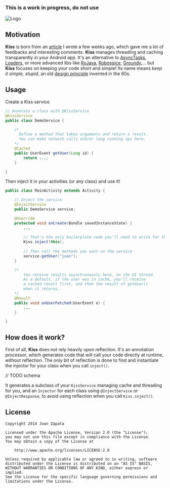 ### This is a work in progress, do not use

![Logo](https://raw.githubusercontent.com/JoanZapata/android-kiss/master/logo.png)

## Motivation

**Kiss** is born from an [article](http://blog.joanzapata.com/robust-architecture-for-an-android-app/) I wrote a few weeks ago, which gave me a lot of feedbacks and interesting comments. **Kiss** manages threading and caching transparently in your Android app. It's an alternative to [AsyncTasks](http://developer.android.com/reference/android/os/AsyncTask.html), [Loaders](http://developer.android.com/guide/components/loaders.html), or more advanced libs like [RxJava](https://github.com/Netflix/RxJava), [Robospice](https://github.com/stephanenicolas/robospice), [Groundy](https://github.com/telly/groundy),… but **Kiss** focuses on keeping your code short and simple! Its name means *keep it simple, stupid*, an old [design principle](http://en.wikipedia.org/wiki/KISS_principle) invented in the 60s.

## Usage

Create a Kiss service

```java
// Annotate a class with @KissService
@KissService
public class DemoService {

    /*
      Define a method that takes arguments and return a result.
      You can make network calls and/or long running ops here.
    */
    @Cached
    public UserEvent getUser(Long id) {
        return ...;
    }

}
```

Then inject it in your activities (or any class) and use it!

```java
public class MainActivity extends Activity {

    // Inject the service
    @InjectService 
    public DemoService service;

    @Override 
    protected void onCreate(Bundle savedInstanceState) {
        ...
        
        // That's the only boilerplate code you'll need to write for this lib!
        Kiss.inject(this);
        
        // Then call the methods you want on the service
        service.getUser("joan");
    }

    /* 
        You receive results asynchronously here, on the UI thread.
        As a default, if the user was in cache, you'll receive
        a cached result first, and then the result of getUser()
        when it returns.
    */
    @Result 
    public void onUserFetched(UserEvent e) {
        ...
    }

}
```

## How does it work?

First of all, **Kiss** does not rely heavily upon reflection. It's an annotation processor, which generates code that will call your code directly at runtime, without reflection. The only bit of reflection is done to find and instantiate the injector for your class when you call ```inject()```.

// TODO schema

It generates a subclass of your ```KissService``` managing cache and threading for you, and an ```Injector``` for each class using ```@InjectService``` or ```@InjectResponse```, to avoid using reflection when you call ```Kiss.inject()```.

## License

```
Copyright 2014 Joan Zapata

Licensed under the Apache License, Version 2.0 (the "License");
you may not use this file except in compliance with the License.
You may obtain a copy of the License at

    http://www.apache.org/licenses/LICENSE-2.0

Unless required by applicable law or agreed to in writing, software
distributed under the License is distributed on an "AS IS" BASIS,
WITHOUT WARRANTIES OR CONDITIONS OF ANY KIND, either express or implied.
See the License for the specific language governing permissions and
limitations under the License.
```
